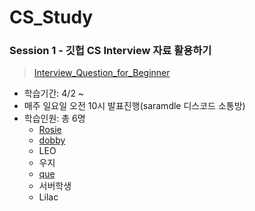 # CS_Study

### Session 1 - 깃헙 CS Interview 자료 활용하기
> [Interview_Question_for_Beginner](https://github.com/gyoogle/tech-interview-for-developer)
+ 학습기간: 4/2 ~
+ 매주 일요일 오전 10시 발표진행(saramdle 디스코드 소통방)
+ 학습인원: 총 6명
  + [Rosie](https://github.com/Ilpyo-Yang)
  + [dobby](https://github.com/dohye1)
  + LEO
  + 우지
  + [que](https://github.com/quedevel)
  + 서버학생
  + Lilac
